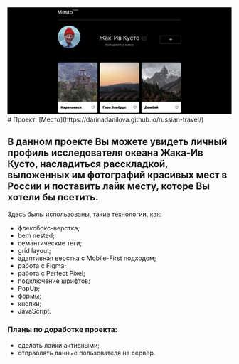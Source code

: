 <div>
  <img src="./images/screenshot.png" alt="скриншот проекта">
</div>
# Проект: [Место](https://darinadanilova.github.io/russian-travel/)

## В данном проекте Вы можете увидеть личный профиль исследователя океана Жака-Ив Кусто, насладиться расскладкой, выложенных им фотографий красивых мест в России и поставить лайк месту, которе Вы хотели бы псетить.

Здесь былы использованы, такие технологии, как:

* флексбокс-верстка;
* bem nested;
* семантические теги;
* grid layout;
* адаптивная верстка с Mobile-First подходом;
* работа с Figma;
* работа с Perfect Pixel;
* подключение шрифтов;
* PopUp;
* формы;
* кнопки;
* JavaScript.

### Планы по доработке проекта:

- сделать лайки активными;
- отправлять данные пользователя на сервер.